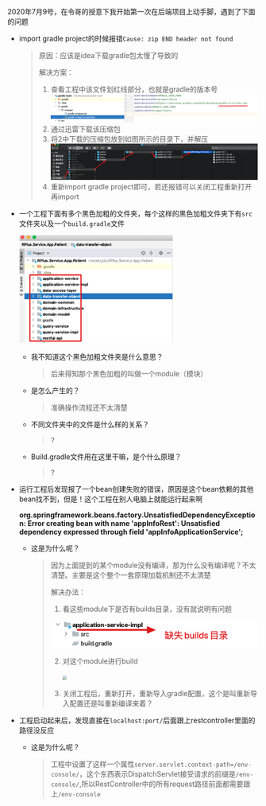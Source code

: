 2020年7月9号，在令哥的授意下我开始第一次在后端项目上动手脚，遇到了下面的问题

* import gradle project的时候报错`Cause: zip END header not found`

  > 原因：应该是idea下载gradle包太慢了导致的
  >
  > 解决方案：
  >
  > 1. 查看工程中该文件划红线部分，也就是gradle的版本号![](../../images/Xnip2020-09-14_19-27-12.jpg)
  > 2. 通过迅雷下载该压缩包
  > 3. 将2中下载的压缩包放到如图所示的目录下，并解压![image-20200914193225309](../../images/image-20200914193225309.png)
  > 4. 重新import gradle project即可，若还报错可以关闭工程重新打开再import
  
* 一个工程下面有多个黑色加粗的文件夹，每个这样的黑色加粗文件夹下有`src` 文件夹以及一个`build.gradle`文件

  <img src="../../images/Xnip2020-09-10_21-27-13.jpg" alt="Xnip2020-09-10_21-27-13" style="zoom:60%;" />
  
  * 我不知道这个黑色加粗文件夹是什么意思？
  
    > 后来得知那个黑色加粗的叫做一个module（模块）
    
  * 是怎么产生的？
  
    > 准确操作流程还不太清楚
    
  * 不同文件夹中的文件是什么样的关系？
  
    > ?
    
  * Build.gradle文件用在这里干嘛，是个什么原理？
  
    >?
  
* 运行工程后发现报了一个bean创建失败的错误，原因是这个bean依赖的其他bean找不到，但是！这个工程在别人电脑上就能运行起来啊

  **org.springframework.beans.factory.UnsatisfiedDependencyException: Error creating bean with name 'appInfoRest': Unsatisfied dependency expressed through field 'appInfoApplicationService';**

  * 这是为什么呢？

    > 因为上面提到的某个module没有编译，那为什么没有编译呢？不太清楚。主要是这个整个一套原理加载机制还不太清楚
    >
    > 解决办法：
    >
    > 1. 看这些module下是否有builds目录，没有就说明有问题
    >
    > ![](../../images/Xnip2020-09-10_22-02-14.jpg)
    >
    > 2. 对这个module进行build
    >
    >    <img src="/Users/liufeng/work/gits/JAVAWeb/images/Xnip2020-09-10_22-02-27.jpg" style="zoom:50%;" />
    >
    > 3. 关闭工程后，重新打开，重新导入gradle配置，这个是叫重新导入配置还是叫重新编译来着？

* 工程启动起来后，发现直接在`localhost:port/`后面跟上restcontroller里面的路径没反应

  * 这是为什么呢？

    > 工程中设置了这样一个属性`server.servlet.context-path=/env-console/`，这个东西表示DispatchServlet接受请求的前缀是`/env-console/`,所以RestController中的所有request路径前面都需要跟上`/env-console`

